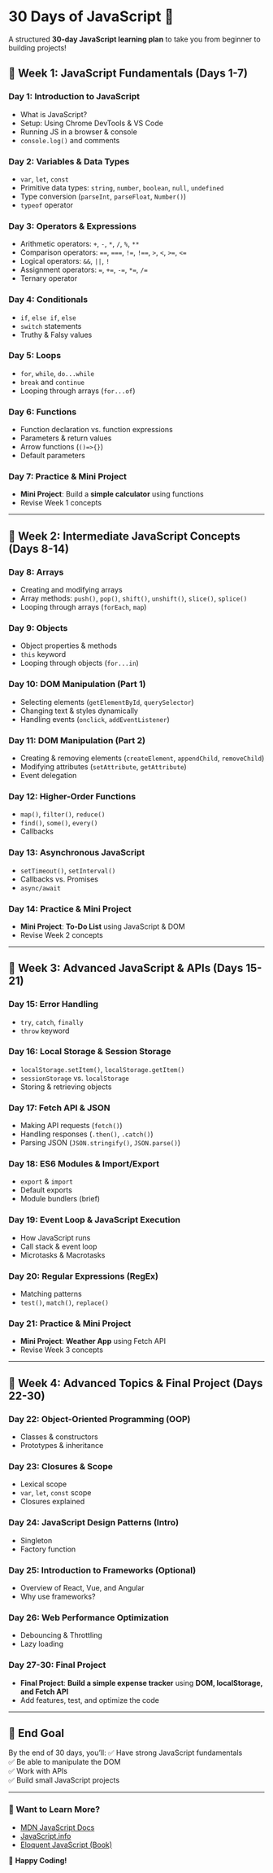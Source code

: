 # 30 Days of JavaScript 🚀

A structured **30-day JavaScript learning plan** to take you from beginner to building projects!

## 📅 Week 1: JavaScript Fundamentals (Days 1-7)
### **Day 1: Introduction to JavaScript**
- What is JavaScript? 
- Setup: Using Chrome DevTools & VS Code
- Running JS in a browser & console
- `console.log()` and comments

### **Day 2: Variables & Data Types**
- `var`, `let`, `const`
- Primitive data types: `string`, `number`, `boolean`, `null`, `undefined`
- Type conversion (`parseInt`, `parseFloat`, `Number()`)
- `typeof` operator

### **Day 3: Operators & Expressions**
- Arithmetic operators: `+`, `-`, `*`, `/`, `%`, `**`
- Comparison operators: `==`, `===`, `!=`, `!==`, `>`, `<`, `>=`, `<=`
- Logical operators: `&&`, `||`, `!`
- Assignment operators: `=`, `+=`, `-=`, `*=`, `/=`
- Ternary operator

### **Day 4: Conditionals**
- `if`, `else if`, `else`
- `switch` statements
- Truthy & Falsy values

### **Day 5: Loops**
- `for`, `while`, `do...while`
- `break` and `continue`
- Looping through arrays (`for...of`)

### **Day 6: Functions**
- Function declaration vs. function expressions
- Parameters & return values
- Arrow functions (`()=>{}`)
- Default parameters

### **Day 7: Practice & Mini Project**
- **Mini Project**: Build a **simple calculator** using functions
- Revise Week 1 concepts

---

## 📅 Week 2: Intermediate JavaScript Concepts (Days 8-14)
### **Day 8: Arrays**
- Creating and modifying arrays
- Array methods: `push()`, `pop()`, `shift()`, `unshift()`, `slice()`, `splice()`
- Looping through arrays (`forEach`, `map`)

### **Day 9: Objects**
- Object properties & methods
- `this` keyword
- Looping through objects (`for...in`)

### **Day 10: DOM Manipulation (Part 1)**
- Selecting elements (`getElementById`, `querySelector`)
- Changing text & styles dynamically
- Handling events (`onclick`, `addEventListener`)

### **Day 11: DOM Manipulation (Part 2)**
- Creating & removing elements (`createElement`, `appendChild`, `removeChild`)
- Modifying attributes (`setAttribute`, `getAttribute`)
- Event delegation

### **Day 12: Higher-Order Functions**
- `map()`, `filter()`, `reduce()`
- `find()`, `some()`, `every()`
- Callbacks

### **Day 13: Asynchronous JavaScript**
- `setTimeout()`, `setInterval()`
- Callbacks vs. Promises
- `async/await`

### **Day 14: Practice & Mini Project**
- **Mini Project**: **To-Do List** using JavaScript & DOM
- Revise Week 2 concepts

---

## 📅 Week 3: Advanced JavaScript & APIs (Days 15-21)
### **Day 15: Error Handling**
- `try`, `catch`, `finally`
- `throw` keyword

### **Day 16: Local Storage & Session Storage**
- `localStorage.setItem()`, `localStorage.getItem()`
- `sessionStorage` vs. `localStorage`
- Storing & retrieving objects

### **Day 17: Fetch API & JSON**
- Making API requests (`fetch()`)
- Handling responses (`.then()`, `.catch()`)
- Parsing JSON (`JSON.stringify()`, `JSON.parse()`)

### **Day 18: ES6 Modules & Import/Export**
- `export` & `import`
- Default exports
- Module bundlers (brief)

### **Day 19: Event Loop & JavaScript Execution**
- How JavaScript runs
- Call stack & event loop
- Microtasks & Macrotasks

### **Day 20: Regular Expressions (RegEx)**
- Matching patterns
- `test()`, `match()`, `replace()`

### **Day 21: Practice & Mini Project**
- **Mini Project**: **Weather App** using Fetch API
- Revise Week 3 concepts

---

## 📅 Week 4: Advanced Topics & Final Project (Days 22-30)
### **Day 22: Object-Oriented Programming (OOP)**
- Classes & constructors
- Prototypes & inheritance

### **Day 23: Closures & Scope**
- Lexical scope
- `var`, `let`, `const` scope
- Closures explained

### **Day 24: JavaScript Design Patterns (Intro)**
- Singleton
- Factory function

### **Day 25: Introduction to Frameworks (Optional)**
- Overview of React, Vue, and Angular
- Why use frameworks?

### **Day 26: Web Performance Optimization**
- Debouncing & Throttling
- Lazy loading

### **Day 27-30: Final Project**
- **Final Project**: **Build a simple expense tracker** using **DOM, localStorage, and Fetch API**
- Add features, test, and optimize the code

---

## 🎯 **End Goal**
By the end of 30 days, you’ll:
✅ Have strong JavaScript fundamentals  
✅ Be able to manipulate the DOM  
✅ Work with APIs  
✅ Build small JavaScript projects  

---

### 📌 Want to Learn More?
- [MDN JavaScript Docs](https://developer.mozilla.org/en-US/docs/Web/JavaScript)
- [JavaScript.info](https://javascript.info/)
- [Eloquent JavaScript (Book)](https://eloquentjavascript.net/)

🚀 **Happy Coding!**
